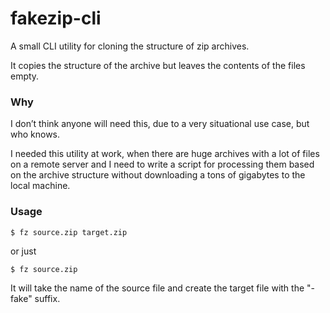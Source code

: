 # fakezip-cli
A small CLI utility for cloning the structure of zip archives.

It copies the structure of the archive but leaves the contents of the files empty.

### Why
I don’t think anyone will need this, due to a very situational use case, but who knows.

I needed this utility at work, when there are huge archives with a lot of files on a remote server 
and I need to write a script for processing them based on the archive structure without downloading a tons of gigabytes to the local machine.

### Usage
```console
$ fz source.zip target.zip
```
or just 
```console
$ fz source.zip
```
It will take the name of the source file and create the target file with the "-fake" suffix.
